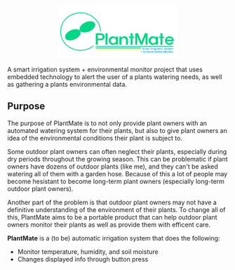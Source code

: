 <div align="center">
    <img src="./logonew.png" height=120>
</div>

A smart irrigation system + environmental monitor project that uses embedded technology to alert the user of a plants watering needs, as well as gathering a plants environmental data. 

## Purpose
The purpose of PlantMate is to not only provide plant owners with an automated watering system for their plants, but also to give plant owners an idea of the environmental conditions their plant is subject to. 

Some outdoor plant owners can often neglect their plants, especially during dry periods throughout the growing season. This can be problematic if plant owners have dozens of outdoor plants (like me), and they can't be asked watering all of them with a garden hose. Because of this a lot of people may become hesistant to become long-term plant owners (especially long-term outdoor plant owners). 

Another part of the problem is that outdoor plant owners may not have a definitive understanding of the environment of their plants. To change all of this, PlantMate aims to be a portable product that can help outdoor plant owners monitor their plants as well as provide them with efficent care. 

**PlantMate** is a (to be) automatic irrigation system that does the following:

- Monitor temperature, humidity, and soil moisture
- Changes displayed info through button press
